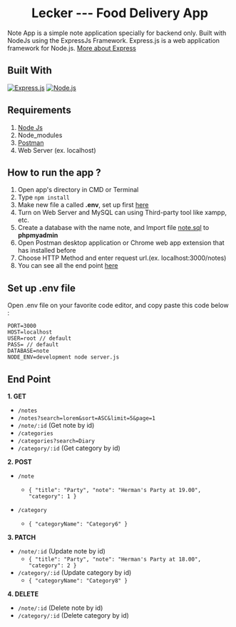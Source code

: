 <h1 align="center">Lecker --- Food Delivery App</h1>



Note App is a simple note application specially for backend only. Built with NodeJs using the ExpressJs Framework.
Express.js is a web application framework for Node.js. [More about Express](https://en.wikipedia.org/wiki/Express.js)
## Built With
[![Express.js](https://img.shields.io/badge/Express.js-4.x-orange.svg?style=rounded-square)](https://expressjs.com/en/starter/installing.html)
[![Node.js](https://img.shields.io/badge/Node.js-v.10.16-green.svg?style=rounded-square)](https://nodejs.org/)

## Requirements
1. <a href="https://nodejs.org/en/download/">Node Js</a>
2. Node_modules
3. <a href="https://www.getpostman.com/">Postman</a>
4. Web Server (ex. localhost)

## How to run the app ?
1. Open app's directory in CMD or Terminal
2. Type `npm install`
3. Make new file a called **.env**, set up first [here](#set-up-env-file)
4. Turn on Web Server and MySQL can using Third-party tool like xampp, etc.
5. Create a database with the name note, and Import file [note.sql](note.sql) to **phpmyadmin**
6. Open Postman desktop application or Chrome web app extension that has installed before
7. Choose HTTP Method and enter request url.(ex. localhost:3000/notes)
8. You can see all the end point [here](#end-point)

## Set up .env file
Open .env file on your favorite code editor, and copy paste this code below :
```
PORT=3000
HOST=localhost
USER=root // default
PASS= // default
DATABASE=note
NODE_ENV=development node server.js
```

## End Point
**1. GET**
* `/notes`
* `/notes?search=lorem&sort=ASC&limit=5&page=1`
* `/note/:id` (Get note by id)
* `/categories`
* `/categories?search=Diary`
* `/category/:id` (Get category by id)


**2. POST**
* `/note`
    * ``` { "title": "Party", "note": "Herman's Party at 19.00", "category": 1 } ```

* `/category`
    * ``` { "categoryName": "Category6" } ```

**3. PATCH**
* `/note/:id` (Update note by id)
   * ``` { "title": "Party", "note": "Herman's Party at 18.00", "category": 2 } ```
* `/category/:id` (Update category by id)
   * ``` { "categoryName": "Category8" } ```

**4. DELETE**
* `/note/:id` (Delete note by id)
* `/category/:id` (Delete category by id)